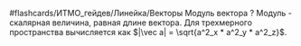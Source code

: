 #flashcards/ИТМО_гейдев/Линейка/Векторы
Модуль вектора
?
Модуль - скалярная величина, равная длине вектора.
Для трехмерного пространства вычисляется как $|\vec a| = \sqrt{a^2_x * a^2_y * a^2_z}$.

